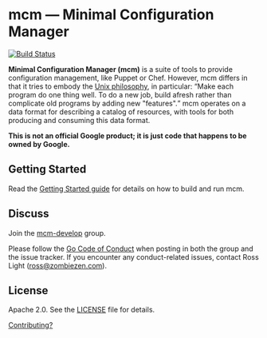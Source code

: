 # mcm &mdash; Minimal Configuration Manager

[![Build Status](https://travis-ci.org/zombiezen/mcm.svg?branch=master)](https://travis-ci.org/zombiezen/mcm)

<b>Minimal Configuration Manager (mcm)</b> is a suite of tools to provide configuration management, like Puppet or Chef.
However, mcm differs in that it tries to embody the [Unix philosophy](https://en.wikipedia.org/wiki/Unix_philosophy), in particular: <q>Make each program do one thing well. To do a new job, build afresh rather than complicate old programs by adding new "features".</q>
mcm operates on a data format for describing a catalog of resources, with tools for both producing and consuming this data format.

**This is not an official Google product; it is just code that happens to be owned by Google.**

## Getting Started

Read the [Getting Started guide](https://zombiezen.github.io/mcm/getting-started) for details on how to build and run mcm.

## Discuss

Join the [mcm-develop](https://groups.google.com/forum/#!forum/mcm-develop) group.

Please follow the [Go Code of Conduct](https://golang.org/conduct) when posting in both the group and the issue tracker.
If you encounter any conduct-related issues, contact Ross Light (ross@zombiezen.com).

## License

Apache 2.0.  See the [LICENSE](LICENSE) file for details.

[Contributing?](CONTRIBUTING.md)

